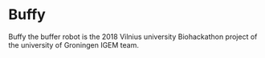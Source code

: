 # Buffy

Buffy the buffer robot is the 2018 Vilnius university Biohackathon project of the university of Groningen IGEM team.
